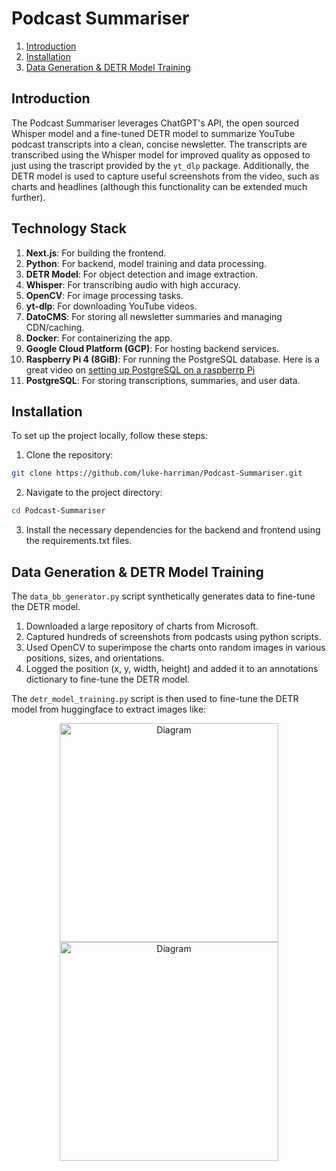 # Podcast Summariser

1. [Introduction](#introduction)
2. [Installation](#installation)
3. [Data Generation & DETR Model Training](#data-generation--detr-model-training)


## Introduction
The Podcast Summariser leverages ChatGPT's API, the open sourced Whisper model and a fine-tuned DETR model to summarize YouTube podcast transcripts into a clean, concise newsletter. The transcripts are transcribed using the Whisper model for improved quality as opposed to just using the trascript provided by the `yt_dlp` package. Additionally, the DETR model is used to capture useful screenshots from the video, such as charts and headlines (although this functionality can be extended much further).

## Technology Stack
1. **Next.js**: For building the frontend.
2. **Python**: For backend, model training and data processing.
3. **DETR Model**: For object detection and image extraction.
4. **Whisper**: For transcribing audio with high accuracy.
5. **OpenCV**: For image processing tasks.
6. **yt-dlp**: For downloading YouTube videos.
7. **DatoCMS**: For storing all newsletter summaries and managing CDN/caching.
8. **Docker**: For containerizing the app.
9. **Google Cloud Platform (GCP)**: For hosting backend services.
10. **Raspberry Pi 4 (8GiB)**: For running the PostgreSQL database. Here is a great video on [setting up PostgreSQL on a raspberrp Pi](https://www.youtube.com/watch?v=DZlxuf2kzEU)
11. **PostgreSQL**: For storing transcriptions, summaries, and user data.

## Installation
To set up the project locally, follow these steps:

1. Clone the repository:
```sh
git clone https://github.com/luke-harriman/Podcast-Summariser.git
```
2. Navigate to the project directory:
```sh
cd Podcast-Summariser
```
3. Install the necessary dependencies for the backend and frontend using the requirements.txt files.

## Data Generation & DETR Model Training
The `data_bb_generator.py` script synthetically generates data to fine-tune the DETR model.

1. Downloaded a large repository of charts from Microsoft.
2. Captured hundreds of screenshots from podcasts using python scripts.
3. Used OpenCV to superimpose the charts onto random images in various positions, sizes, and orientations.
4. Logged the position (x, y, width, height) and added it to an annotations dictionary to fine-tune the DETR model.

The `detr_model_training.py` script is then used to fine-tune the DETR model from huggingface to extract images like:

<p align="center">
  <img src="readme_images/Screenshot 2024-06-27 at 7.09.14 PM.png" alt="Diagram" width="350"/>
  <img src="readme_images/Screenshot 2024-06-27 at 7.10.09 PM.png" alt="Diagram" width="350"/>
</p>
